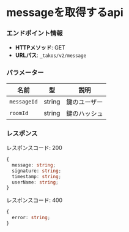 # messageを取得するapi

### エンドポイント情報

- **HTTPメソッド**: GET
- **URLパス**: `_takos/v2/message`

### パラメーター

| 名前        | 型     | 説明         |
| ----------- | ------ | ------------ |
| `messageId` | string | 鍵のユーザー |
| `roomId`    | string | 鍵のハッシュ |

### レスポンス

レスポンスコード: 200

```ts
{
  message: string;
  signature: string;
  timestamp: string;
  userName: string;
}
```

レスポンスコード: 400

```ts
{
  error: string;
}
```
